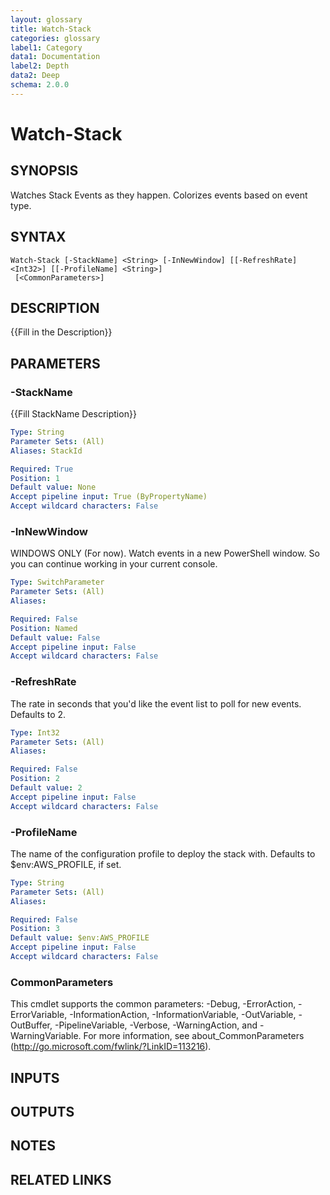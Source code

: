 ```yaml
---
layout: glossary
title: Watch-Stack
categories: glossary
label1: Category
data1: Documentation
label2: Depth
data2: Deep
schema: 2.0.0
---
```


# Watch-Stack

## SYNOPSIS
Watches Stack Events as they happen.
Colorizes events based on event type.

## SYNTAX

```
Watch-Stack [-StackName] <String> [-InNewWindow] [[-RefreshRate] <Int32>] [[-ProfileName] <String>]
 [<CommonParameters>]
```

## DESCRIPTION
{{Fill in the Description}}

## PARAMETERS

### -StackName
{{Fill StackName Description}}

```yaml
Type: String
Parameter Sets: (All)
Aliases: StackId

Required: True
Position: 1
Default value: None
Accept pipeline input: True (ByPropertyName)
Accept wildcard characters: False
```

### -InNewWindow
WINDOWS ONLY (For now).
Watch events in a new PowerShell window.
So you can continue working in your current console.

```yaml
Type: SwitchParameter
Parameter Sets: (All)
Aliases:

Required: False
Position: Named
Default value: False
Accept pipeline input: False
Accept wildcard characters: False
```

### -RefreshRate
The rate in seconds that you'd like the event list to poll for new events.
Defaults to 2.

```yaml
Type: Int32
Parameter Sets: (All)
Aliases:

Required: False
Position: 2
Default value: 2
Accept pipeline input: False
Accept wildcard characters: False
```

### -ProfileName
The name of the configuration profile to deploy the stack with.
Defaults to $env:AWS_PROFILE, if set.

```yaml
Type: String
Parameter Sets: (All)
Aliases:

Required: False
Position: 3
Default value: $env:AWS_PROFILE
Accept pipeline input: False
Accept wildcard characters: False
```

### CommonParameters
This cmdlet supports the common parameters: -Debug, -ErrorAction, -ErrorVariable, -InformationAction, -InformationVariable, -OutVariable, -OutBuffer, -PipelineVariable, -Verbose, -WarningAction, and -WarningVariable.
For more information, see about_CommonParameters (http://go.microsoft.com/fwlink/?LinkID=113216).

## INPUTS

## OUTPUTS

## NOTES

## RELATED LINKS

